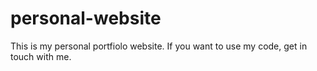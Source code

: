 # personal-website

This is my personal portfiolo website. If you want to use my code, get in touch with me.
